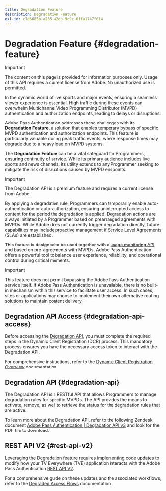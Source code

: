 ```yaml
---
title: Degradation Feature
description: Degradation Feature
exl-id: c7d6685b-a235-42eb-9c9c-0ffa1747f614
---
```

# Degradation Feature {#degradation-feature}

>[!IMPORTANT]
>
> The content on this page is provided for information purposes only. Usage of this API requires a current license from Adobe. No unauthorized use is permitted.

In the dynamic world of live sports and major events, ensuring a seamless viewer experience is essential. High traffic during these events can overwhelm Multichannel Video Programming Distributor (MVPD) authentication and authorization endpoints, leading to delays or disruptions.

Adobe Pass Authentication addresses these challenges with its **Degradation Feature**, a solution that enables temporary bypass of specific MVPD authentication and authorization endpoints. This feature is particularly valuable during peak traffic events, where response times may degrade due to a heavy load on MVPD systems.

The **Degradation Feature** can be a vital safeguard for Programmers, ensuring continuity of service. While its primary audience includes live sports and news channels, its utility extends to any Programmer seeking to mitigate the risk of disruptions caused by MVPD endpoints. 

>[!IMPORTANT]
>
> The Degradation API is a premium feature and requires a current license from Adobe.

By applying a degradation rule, Programmers can temporarily enable auto-authentication or auto-authorization, ensuring uninterrupted access to content for the period the degradation is applied. Degradation actions are always initiated by a Programmer based on prearranged agreements with MVPDs. While Adobe does not currently trigger degradation directly, future capabilities may include proactive management if Service Level Agreements (SLAs) are established.

This feature is designed to be used together with a [usage monitoring API](/help/authentication/integration-guide-programmers/features-premium/esm/entitlement-service-monitoring-overview.md) and based on pre-agreements with MVPDs, Adobe Pass Authentication offers a powerful tool to balance user experience, reliability, and operational control during critical moments.

>[!IMPORTANT]
>
> This feature does not permit bypassing the Adobe Pass Authentication service itself. If Adobe Pass Authentication is unavailable, there is no built-in mechanism within this service to facilitate user access. In such cases, sites or applications may choose to implement their own alternative routing solutions to maintain content delivery.

## Degradation API Access {#degradation-api-access}

Before accessing the [Degradation API](#degradation-api), you must complete the required steps in the Dynamic Client Registration (DCR) process. This mandatory process ensures you have the necessary access token to interact with the Degradation API.

For comprehensive instructions, refer to the [Dynamic Client Registration Overview](/help/authentication/integration-guide-programmers/rest-apis/rest-api-dcr/dynamic-client-registration-overview.md) documentation.

## Degradation API {#degradation-api}

The Degradation API is a RESTful API that allows Programmers to manage degradation rules for specific MVPDs. The API provides the means to activate, remove, as well to retrieve the status for the degradation rules that are active.

To learn more about the Degradation API, refer to the following Zendesk document [Adobe Pass Authentication | Degradation API v3](https://tve.zendesk.com/hc/en-us/articles/33912526308372-Adobe-Pass-Authentication-Degradation-API-v3) and look for the PDF file to download.

## REST API V2 {#rest-api-v2}

Leveraging the Degradation feature requires implementing code updates to modify how your TV Everywhere (TVE) application interacts with the Adobe Pass Authentication [REST API V2](/help/authentication/integration-guide-programmers/rest-apis/rest-api-v2/rest-api-v2-overview.md).

For a comprehensive guide on these updates and the associated workflows, refer to the [Degraded Access Flows](/help/authentication/integration-guide-programmers/rest-apis/rest-api-v2/flows/degraded-access-flows/rest-api-v2-access-degraded-flows.md) documentation.
